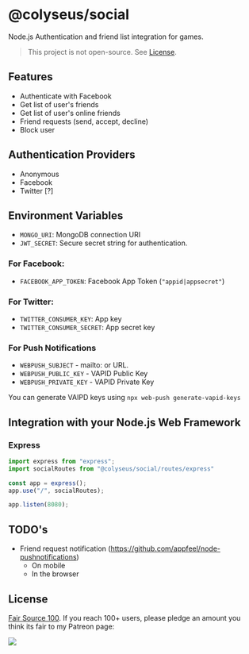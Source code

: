 # @colyseus/social

Node.js Authentication and friend list integration for games.

> This project is not open-source. See [License](#License).

## Features

- Authenticate with Facebook
- Get list of user's friends
- Get list of user's online friends
- Friend requests (send, accept, decline)
- Block user

## Authentication Providers

- Anonymous
- Facebook
- Twitter [?]

## Environment Variables

- `MONGO_URI`: MongoDB connection URI
- `JWT_SECRET`: Secure secret string for authentication.

### For Facebook:

- `FACEBOOK_APP_TOKEN`: Facebook App Token (`"appid|appsecret"`)

### For Twitter:

- `TWITTER_CONSUMER_KEY`: App key
- `TWITTER_CONSUMER_SECRET`: App secret key

### For Push Notifications

- `WEBPUSH_SUBJECT` - mailto: or URL.
- `WEBPUSH_PUBLIC_KEY` - VAPID Public Key
- `WEBPUSH_PRIVATE_KEY` - VAPID Private Key

You can generate VAIPD keys using `npx web-push generate-vapid-keys`

## Integration with your Node.js Web Framework

### Express

```typescript
import express from "express";
import socialRoutes from "@colyseus/social/routes/express"

const app = express();
app.use("/", socialRoutes);

app.listen(8080);
```

## TODO's

- Friend request notification (https://github.com/appfeel/node-pushnotifications)
    - On mobile
    - In the browser

## License

[Fair Source 100](LICENSE). If you reach 100+ users, please pledge an amount
you think its fair to my Patreon page:

<a href="https://patreon.com/endel"><img src="https://img.shields.io/endpoint.svg?url=https%3A%2F%2Fshieldsio-patreon.herokuapp.com%2Fendel&style=for-the-badge" /></a>
